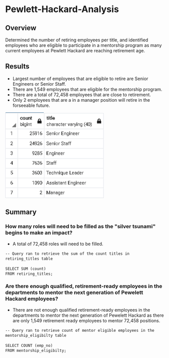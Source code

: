 # Pewlett-Hackard-Analysis

## Overview

Determined the number of retiring employees per title, and identified employees who are eligible to participate in a mentorship program as many current employees at Pewlett Hackard are reaching retirement age.

## Results

- Largest number of employees that are eligible to retire are Senior Engineers or Senior Staff.
- There are 1,549 employees that are eligible for the mentorship program.
- There are a total of 72,458 employees that are close to retirement.
- Only 2 employees that are a in a manager position will retire in the forseeable future.

![retiring_titles_table](https://github.com/xanderbilt23/Pewlett-Hackard-Analysis/blob/main/Resources/retiring_titles_table.png)

## Summary

### How many roles will need to be filled as the "silver tsunami" begins to make an impact?

- A total of 72,458 roles will need to be filled.

```
-- Query ran to retrieve the sum of the count titles in retiring_titles table

SELECT SUM (count)
FROM retiring_titles;
```

### Are there enough qualified, retirement-ready employees in the departments to mentor the next generation of Pewelett Hackard employees?

- There are not enough qualified retirement-ready employees in the departments to mentor the next generation of Pewelett Hackard as there are only 1,549 retirement ready employees to mentor 72,458 positions.

```
-- Query ran to retrieve count of mentor eligible employees in the mentorship_eligibilty table

SELECT COUNT (emp_no)
FROM mentorship_eligibilty;
```
